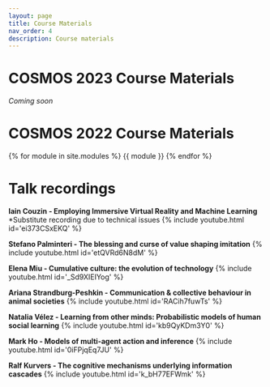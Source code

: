 ```yaml
---
layout: page
title: Course Materials
nav_order: 4
description: Course materials
---
```

# COSMOS 2023 Course Materials
*Coming soon*


# COSMOS 2022 Course Materials

{% for module in site.modules %}
{{ module }}
{% endfor %}

# Talk recordings


**Iain Couzin - Employing Immersive Virtual Reality and Machine Learning**<br>
*Substitute recording due to technical issues
{% include youtube.html id='ei373CSxEKQ' %}


**Stefano Palminteri - The blessing and curse of value shaping imitation**
{% include youtube.html id='etQVRd6N8dM' %}

**Elena Miu - Cumulative culture: the evolution of technology**
{% include youtube.html id='_Sd9XIEIYog' %}

**Ariana Strandburg-Peshkin - Communication & collective behaviour in animal societies**
{% include youtube.html id='RACih7fuwTs' %}

**Natalia Vélez - Learning from other minds: Probabilistic models of human social learning**
{% include youtube.html id='kb9QyKDm3Y0' %}

**Mark Ho - Models of multi-agent action and inference**
{% include youtube.html id='0iFPjqEq7JU' %}

**Ralf Kurvers - The cognitive mechanisms underlying information cascades**
{% include youtube.html id='k_bH77EFWmk' %}